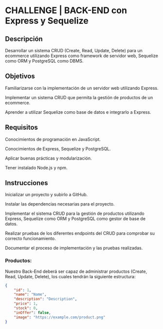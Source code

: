 # CHALLENGE | BACK-END con Express y Sequelize

## Descripción
Desarrollar un sistema CRUD (Create, Read, Update, Delete) para un ecommerce utilizando Express como framework de servidor web, Sequelize como ORM y PostgreSQL como DBMS.

## Objetivos
Familiarizarse con la implementación de un servidor web utilizando Express.

Implementar un sistema CRUD que permita la gestión de productos de un ecommerce.

Aprender a utilizar Sequelize como base de datos e integrarlo a Express.

## Requisitos
Conocimientos de programación en JavaScript.

Conocimientos de Express, Sequelize y PostgreSQL.

Aplicar buenas prácticas y modularización.

Tener instalado Node.js y npm.

## Instrucciones
Inicializar un proyecto y subirlo a GitHub.

Instalar las dependencias necesarias para el proyecto.

Implementar el sistema CRUD para la gestión de productos utilizando Express, Sequelize como ORM y PostgreSQL como gestor de base de datos.

Realizar pruebas de los diferentes endpoints del CRUD para comprobar su correcto funcionamiento.

Documentar el proceso de implementación y las pruebas realizadas.

### Productos:
Nuestro Back-End deberá ser capaz de administrar productos (Create, Read, Update, Delete), los cuales tendrán la siguiente estructura:
```json
{
    "id": 1,
    "name": "Name",
    "description": "Description",
    "price": 1,
    "stock": 0,
    "inOffer": false,
    "image": "https://example.com/product.png"
}
```